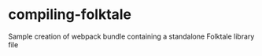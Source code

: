 # compiling-folktale
Sample creation of webpack bundle containing a standalone Folktale library file
